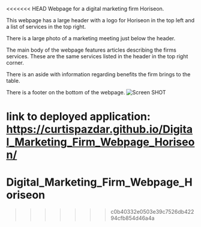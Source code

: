 <<<<<<< HEAD
Webpage for a digital marketing firm Horiseon.

This webpage has a large header with a logo for Horiseon in the top left and a list of services in the top right.

There is a large photo of a marketing meeting just below the header.

The main body of the webpage features articles describing the firms services. These are the same services listed in the header in the top right corner.

There is an aside with information regarding benefits the firm brings to the table.

There is a footer on the bottom of the webpage.
![Screen SHOT](/assets/images/screenshot.PNG?raw=true "Webpage Screen Shot")

link to deployed application: https://curtispazdar.github.io/Digital_Marketing_Firm_Webpage_Horiseon/
=======
# Digital_Marketing_Firm_Webpage_Horiseon
>>>>>>> c0b40332e0503e39c7526db42294cfb854d46a4a
